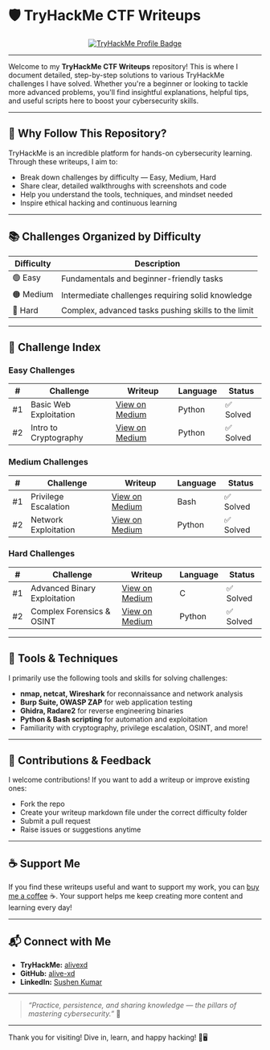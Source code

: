 # 🛡️ TryHackMe CTF Writeups 

<p align="center">
  <a href="https://tryhackme.com/p/alivexd" target="_blank" rel="noopener noreferrer">
    <img src="https://img.shields.io/badge/TryHackMe-alivexd-orange?style=for-the-badge&logo=tryhackme" alt="TryHackMe Profile Badge" />
  </a>
</p>





---

Welcome to my **TryHackMe CTF Writeups** repository! This is where I document detailed, step-by-step solutions to various TryHackMe challenges I have solved. Whether you're a beginner or looking to tackle more advanced problems, you'll find insightful explanations, helpful tips, and useful scripts here to boost your cybersecurity skills.

---

## 🚀 Why Follow This Repository?

TryHackMe is an incredible platform for hands-on cybersecurity learning. Through these writeups, I aim to:  

- Break down challenges by difficulty — Easy, Medium, Hard  
- Share clear, detailed walkthroughs with screenshots and code  
- Help you understand the tools, techniques, and mindset needed  
- Inspire ethical hacking and continuous learning  

---

## 📚 Challenges Organized by Difficulty

| Difficulty | Description                          |
|------------|------------------------------------|
| 🟢 Easy    | Fundamentals and beginner-friendly tasks |
| 🟠 Medium  | Intermediate challenges requiring solid knowledge |
| 🔴 Hard    | Complex, advanced tasks pushing skills to the limit |

---

## 📝 Challenge Index

### Easy Challenges

| #   | Challenge                  | Writeup                                                                 | Language | Status     |
|-----|----------------------------|-------------------------------------------------------------------------|----------|------------|
| #1  | Basic Web Exploitation     | [View on Medium](https://medium.com/@alivexd/basic-web-exploitation)    | Python   | ✅ Solved   |
| #2  | Intro to Cryptography      | [View on Medium](https://medium.com/@alivexd/intro-to-cryptography)     | Python   | ✅ Solved   |

### Medium Challenges

| #   | Challenge                  | Writeup                                                                 | Language | Status     |
|-----|----------------------------|-------------------------------------------------------------------------|----------|------------|
| #1  | Privilege Escalation       | [View on Medium](https://medium.com/@alivexd/privilege-escalation)      | Bash     | ✅ Solved   |
| #2  | Network Exploitation       | [View on Medium](https://medium.com/@alivexd/network-exploitation)      | Python   | ✅ Solved   |

### Hard Challenges

| #   | Challenge                      | Writeup                                                                 | Language | Status     |
|-----|--------------------------------|-------------------------------------------------------------------------|----------|------------|
| #1  | Advanced Binary Exploitation   | [View on Medium](https://medium.com/@alivexd/binary-exploitation-thm)   | C        | ✅ Solved   |
| #2  | Complex Forensics & OSINT      | [View on Medium](https://medium.com/@alivexd/forensics-osint-thm)       | Python   | ✅ Solved   |


---

## 🧰 Tools & Techniques

I primarily use the following tools and skills for solving challenges:  
- **nmap, netcat, Wireshark** for reconnaissance and network analysis  
- **Burp Suite, OWASP ZAP** for web application testing  
- **Ghidra, Radare2** for reverse engineering binaries  
- **Python & Bash scripting** for automation and exploitation  
- Familiarity with cryptography, privilege escalation, OSINT, and more!

---

## 🤝 Contributions & Feedback

I welcome contributions! If you want to add a writeup or improve existing ones:  
- Fork the repo  
- Create your writeup markdown file under the correct difficulty folder  
- Submit a pull request  
- Raise issues or suggestions anytime  

---

## ☕ Support Me

If you find these writeups useful and want to support my work, you can [buy me a coffee](https://www.buymeacoffee.com/alivexd) ☕. Your support helps me keep creating more content and learning every day!

---

## 📬 Connect with Me

- **TryHackMe:** [alivexd](https://tryhackme.com/p/alivexd)  
- **GitHub:** [alive-xd](https://github.com/alive-xd)  
- **LinkedIn:** [Sushen Kumar](https://linkedin.com/in/sushen-kumar)

---

> _“Practice, persistence, and sharing knowledge — the pillars of mastering cybersecurity.”_ 🚀

---

Thank you for visiting! Dive in, learn, and happy hacking! 🔐🖥️
